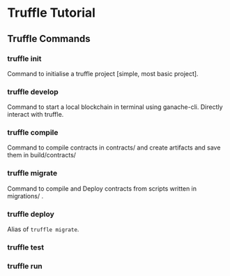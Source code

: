 # Truffle Tutorial

## Truffle Commands

### truffle init
Command to initialise a truffle project [simple, most basic project].

### truffle develop
Command to start a local blockchain in terminal using ganache-cli. Directly interact with truffle.

### truffle compile
Command to compile contracts in contracts/ and create artifacts and save them in build/contracts/

### truffle migrate
Command to compile and Deploy contracts from scripts written in migrations/ .

### truffle deploy
Alias of `truffle migrate`.

### truffle test

### truffle run
